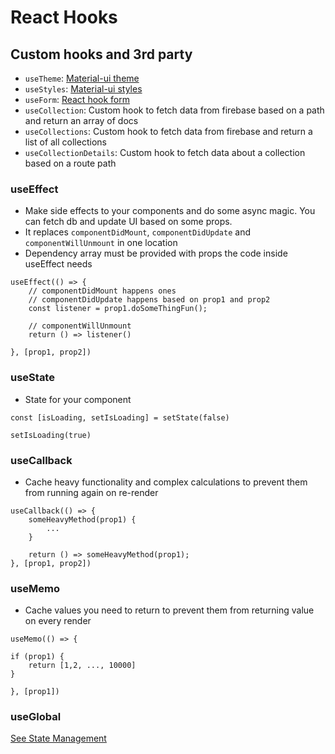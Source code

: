 # React Hooks

## Custom hooks and 3rd party

- `useTheme`: [Material-ui theme](https://material-ui.com/styles/api/)
- `useStyles`: [Material-ui styles](https://material-ui.com/styles/basics/)
- `useForm`: [React hook form](https://react-hook-form.com/get-started/)
- `useCollection`: Custom hook to fetch data from firebase based on a path and return an array of docs
- `useCollections`: Custom hook to fetch data from firebase and return a list of all collections
- `useCollectionDetails`: Custom hook to fetch data about a collection based on a route path

### useEffect

- Make side effects to your components and do some async magic. You can fetch db and update UI based on some props.
- It replaces `componentDidMount`, `componentDidUpdate` and `componentWillUnmount` in one location
- Dependency array must be provided with props the code inside useEffect needs

```
useEffect(() => {
    // componentDidMount happens ones
    // componentDidUpdate happens based on prop1 and prop2
    const listener = prop1.doSomeThingFun();

    // componentWillUnmount
    return () => listener()

}, [prop1, prop2])
```

### useState

- State for your component

```
const [isLoading, setIsLoading] = setState(false)

setIsLoading(true)
```

### useCallback

- Cache heavy functionality and complex calculations to prevent them from running again on re-render

```
useCallback(() => {
    someHeavyMethod(prop1) {
        ...
    }

    return () => someHeavyMethod(prop1);
}, [prop1, prop2])
```

### useMemo

- Cache values you need to return to prevent them from returning value on every render

```
useMemo(() => {

if (prop1) {
    return [1,2, ..., 10000]
}

}, [prop1])
```

### useGlobal

[See State Management](docs/STATE_MANAGEMENT.md)
